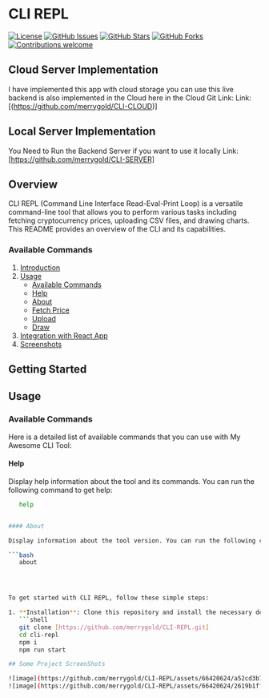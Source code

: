 # CLI REPL

[![License](https://img.shields.io/badge/license-MIT-blue.svg)](https://github.com/yourusername/your-cli-repl/blob/main/LICENSE)
[![GitHub Issues](https://img.shields.io/github/issues/yourusername/your-cli-repl)](https://github.com/yourusername/your-cli-repl/issues)
[![GitHub Stars](https://img.shields.io/github/stars/yourusername/your-cli-repl)](https://github.com/yourusername/your-cli-repl/stargazers)
[![GitHub Forks](https://img.shields.io/github/forks/yourusername/your-cli-repl)](https://github.com/yourusername/your-cli-repl/network/members)
[![Contributions welcome](https://img.shields.io/badge/contributions-welcome-brightgreen.svg)](CONTRIBUTING.md)

## Cloud Server Implementation
I have implemented this app with cloud storage you can use this live backend is also implemented in the Cloud here in the Cloud Git Link:  Link:[(https://github.com/merrygold/CLI-CLOUD)]

## Local Server Implementation
You Need to Run the Backend Server if you want to use it locally   Link:[https://github.com/merrygold/CLI-SERVER]

## Overview
CLI REPL (Command Line Interface Read-Eval-Print Loop) is a versatile command-line tool that allows you to perform various tasks including fetching cryptocurrency prices, uploading CSV files, and drawing charts. This README provides an overview of the CLI and its capabilities.

### Available Commands
1. [Introduction](#introduction)
2. [Usage](#usage)
   - [Available Commands](#available-commands)
   - [Help](#help)
   - [About](#about)
   - [Fetch Price](#fetch-price)
   - [Upload](#upload)
   - [Draw](#draw)
3. [Integration with React App](#integration-with-react-app)
4. [Screenshots](#screenshots)
## Getting Started

## Usage

### Available Commands

Here is a detailed list of available commands that you can use with My Awesome CLI Tool:

#### Help

Display help information about the tool and its commands. You can run the following command to get help:

```bash
   help


#### About

Display information about the tool version. You can run the following command to get information about the version and description of the tool:

```bash
   about




To get started with CLI REPL, follow these simple steps:

1. **Installation**: Clone this repository and install the necessary dependencies.
   ```shell
   git clone [https://github.com/merrygold/CLI-REPL.git]
   cd cli-repl
   npm i 
   npm run start

## Some Project ScreenShots

![image](https://github.com/merrygold/CLI-REPL/assets/66420624/a52cd3b7-a569-4fe4-aff7-81aa6c8116df)
![image](https://github.com/merrygold/CLI-REPL/assets/66420624/2619b1ff-57f3-4089-b4db-b13cc6d73031)


